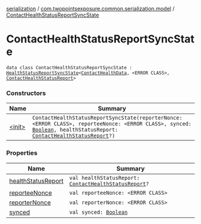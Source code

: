 [serialization](../../index.md) / [com.twopointsexposure.common.serialization.model](../index.md) / [ContactHealthStatusReportSyncState](./index.md)

# ContactHealthStatusReportSyncState

`data class ContactHealthStatusReportSyncState : `[`HealthStatusReportSyncState`](../-health-status-report-sync-state/index.md)`<`[`ContactHealthData`](../-contact-health-data/index.md)`, <ERROR CLASS>, `[`ContactHealthStatusReport`](../-contact-health-status-report/index.md)`>`

### Constructors

| Name | Summary |
|---|---|
| [&lt;init&gt;](-init-.md) | `ContactHealthStatusReportSyncState(reporterNonce: <ERROR CLASS>, reporteeNonce: <ERROR CLASS>, synced: `[`Boolean`](https://kotlinlang.org/api/latest/jvm/stdlib/kotlin/-boolean/index.html)`, healthStatusReport: `[`ContactHealthStatusReport`](../-contact-health-status-report/index.md)`?)` |

### Properties

| Name | Summary |
|---|---|
| [healthStatusReport](health-status-report.md) | `val healthStatusReport: `[`ContactHealthStatusReport`](../-contact-health-status-report/index.md)`?` |
| [reporteeNonce](reportee-nonce.md) | `val reporteeNonce: <ERROR CLASS>` |
| [reporterNonce](reporter-nonce.md) | `val reporterNonce: <ERROR CLASS>` |
| [synced](synced.md) | `val synced: `[`Boolean`](https://kotlinlang.org/api/latest/jvm/stdlib/kotlin/-boolean/index.html) |
